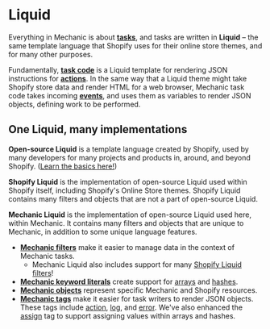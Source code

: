 # Liquid

Everything in Mechanic is about [**tasks**](../../core/tasks/), and tasks are written in **Liquid** – the same template language that Shopify uses for their online store themes, and for many other purposes.

Fundamentally, [**task code**](../../core/tasks/code/) is a Liquid template for rendering JSON instructions for [**actions**](../../core/actions/). In the same way that a Liquid theme might take Shopify store data and render HTML for a web browser, Mechanic task code takes incoming [**events**](../../core/events/), and uses them as variables to render JSON objects, defining work to be performed.

## One Liquid, many implementations

**Open-source Liquid** is a template language created by Shopify, used by many developers for many projects and products in, around, and beyond Shopify. ([Learn the basics here!](basics/))

**Shopify Liquid** is the implementation of open-source Liquid used within Shopify itself, including Shopify's Online Store themes. Shopify Liquid contains many filters and objects that are not a part of open-source Liquid.

**Mechanic Liquid** is the implementation of open-source Liquid used here, within Mechanic. It contains many filters and objects that are unique to Mechanic, in addition to some unique language features.

* [**Mechanic filters**](filters/) make it easier to manage data in the context of Mechanic tasks.
  * Mechanic Liquid also includes support for many [Shopify Liquid filters](filters/shopify.md)!
* [**Mechanic keyword literals**](keyword-literals/) create support for [arrays](keyword-literals/array.md) and [hashes](keyword-literals/hash.md).
* [**Mechanic objects**](objects/) represent specific Mechanic and Shopify resources.
* [**Mechanic tags**](tags/) make it easier for task writers to render JSON objects. These tags include [action](tags/action.md), [log](tags/log.md), and [error](tags/error.md). We've also enhanced the [assign](tags/assign.md) tag to support assigning values within arrays and hashes.
